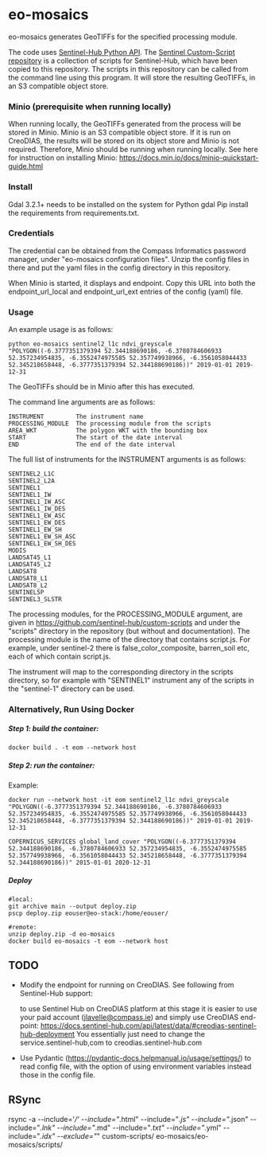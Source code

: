 # eo-mosaics

eo-mosaics generates GeoTIFFs for the specified processing module. 

The code uses [Sentinel-Hub Python API](https://sentinelhub-py.readthedocs.io/en/latest/).
The [Sentinel Custom-Script repository](https://custom-scripts.sentinel-hub.com/) is a collection of scripts for Sentinel-Hub,
which have been copied to this repository.
The scripts in this repository can be called from the command line using this program. It will store the resulting GeoTIFFs,
in an S3 compatible object store.


### Minio (prerequisite when running locally)

When running locally, the GeoTIFFs generated from the process will be stored in Minio. Minio is an S3 compatible object store.
If it is run on CreoDIAS, the results will be stored on its object store and Minio is not required. Therefore, Minio should be
running when running locally. See here for instruction on installing Minio: https://docs.min.io/docs/minio-quickstart-guide.html


### Install
Gdal 3.2.1+ needs to be installed on the system for Python gdal
Pip install the requirements from requirements.txt.

### Credentials

The credential can be obtained from the Compass Informatics password manager, under "eo-mosaics configuration files". Unzip the
config files in there and put the yaml files in the config directory in this repository. 

When Minio is started, it displays and endpoint. Copy this URL into both the endpoint_url_local and endpoint_url_ext entries of the
config (yaml) file.

### Usage 

An example usage is as follows:

    python eo-mosaics sentinel2_l1c ndvi_greyscale "POLYGON((-6.3777351379394 52.344188690186, -6.3780784606933 52.357234954835, -6.3552474975585 52.357749938966, -6.3561058044433 52.345218658448, -6.3777351379394 52.344188690186))" 2019-01-01 2019-12-31
    
The GeoTIFFs should be in Minio after this has executed.

The command line arguments are as follows: 

    INSTRUMENT         The instrument name 
    PROCESSING_MODULE  The processing module from the scripts
    AREA_WKT           The polygon WKT with the bounding box
    START              The start of the date interval   
    END                The end of the date interval   


The full list of instruments for the INSTRUMENT arguments is as follows:

    SENTINEL2_L1C
    SENTINEL2_L2A
    SENTINEL1
    SENTINEL1_IW
    SENTINEL1_IW_ASC
    SENTINEL1_IW_DES
    SENTINEL1_EW_ASC
    SENTINEL1_EW_DES
    SENTINEL1_EW_SH
    SENTINEL1_EW_SH_ASC
    SENTINEL1_EW_SH_DES
    MODIS
    LANDSAT45_L1
    LANDSAT45_L2
    LANDSAT8
    LANDSAT8_L1
    LANDSAT8_L2
    SENTINEL5P
    SENTINEL3_SLSTR

The processing modules, for the PROCESSING_MODULE argument, are given in https://github.com/sentinel-hub/custom-scripts 
and under the "scripts" directory in the repository (but without and documentation). 
The processing module is the name of the directory that contains script.js. For example, under sentinel-2 
there is false_color_composite, barren_soil etc, each of which contain script.js. 

The instrument will map to the corresponding directory in the scripts directory, so for example with "SENTINEL1" instrument any of the
scripts in the "sentinel-1" directory can be used.   


### Alternatively, Run Using Docker


##### Step 1: build the container:

    docker build . -t eom --network host

##### Step 2: run the container:


Example:

    docker run --network host -it eom sentinel2_l1c ndvi_greyscale "POLYGON((-6.3777351379394 52.344188690186, -6.3780784606933 52.357234954835, -6.3552474975585 52.357749938966, -6.3561058044433 52.345218658448, -6.3777351379394 52.344188690186))" 2019-01-01 2019-12-31

    COPERNICUS_SERVICES global_land_cover "POLYGON((-6.3777351379394 52.344188690186, -6.3780784606933 52.357234954835, -6.3552474975585 52.357749938966, -6.3561058044433 52.345218658448, -6.3777351379394 52.344188690186))" 2015-01-01 2020-12-31

##### Deploy

    #local:
    git archive main --output deploy.zip 
    pscp deploy.zip eouser@eo-stack:/home/eouser/

    #remote:
    unzip deploy.zip -d eo-mosaics
    docker build eo-mosaics -t eom --network host


## TODO

* Modify the endpoint for running on CreoDIAS. See following from Sentinel-Hub support:

    to use Sentinel Hub on CreoDIAS platform at this stage it is easier to use your paid account (jlavelle@compass.ie) and simply use CreoDIAS end-point:
    https://docs.sentinel-hub.com/api/latest/data/#creodias-sentinel-hub-deployment
    You essentially just need to change the service.sentinel-hub,com to creodias.sentinel-hub.com


* Use Pydantic (https://pydantic-docs.helpmanual.io/usage/settings/) to read config file, with the option of using environment
variables instead those in the config file.


## RSync 

rsync -a  --include='*/'  --include="*.html" --include="*.js" --include="*.json" --include="*.lnk" --include="*.md" --include="*.txt" --include="*.yml" --include="*.idx" --exclude="*" custom-scripts/ eo-mosaics/eo-mosaics/scripts/